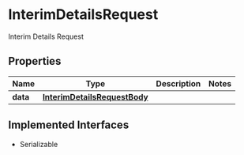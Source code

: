 

# InterimDetailsRequest

Interim Details Request

## Properties

Name | Type | Description | Notes
------------ | ------------- | ------------- | -------------
**data** | [**InterimDetailsRequestBody**](InterimDetailsRequestBody.md) |  | 


## Implemented Interfaces

* Serializable


